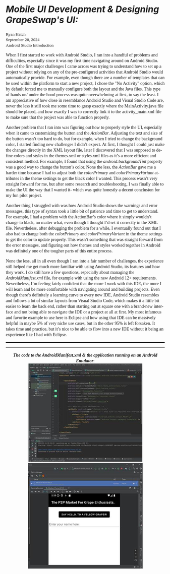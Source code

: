 <html>

<head>
<meta http-equiv=Content-Type content="text/html; charset=windows-1252">
<meta name=Generator content="Microsoft Word 15 (filtered)">
<h1><b><i>Mobile UI Development & Designing GrapeSwap's UI:</i></b></h1>
  
<!-- <style> -->
<!--
 /* Font Definitions */
 @font-face
	{font-family:"Cambria Math";
	panose-1:2 4 5 3 5 4 6 3 2 4;}
@font-face
	{font-family:Aptos;}
 /* Style Definitions */
 p.MsoNormal, li.MsoNormal, div.MsoNormal
	{margin-top:0in;
	margin-right:0in;
	margin-bottom:8.0pt;
	margin-left:0in;
	line-height:115%;
	font-size:12.0pt;
	font-family:"Aptos",sans-serif;}
.MsoChpDefault
	{font-size:12.0pt;}
.MsoPapDefault
	{margin-bottom:8.0pt;
	line-height:115%;}
@page WordSection1
	{size:8.5in 11.0in;
	margin:1.0in 1.0in 1.0in 1.0in;}
div.WordSection1
	{page:WordSection1;}
-->
<!-- </style> -->

</head>

<body lang=EN-US style='word-wrap:break-word'>

<div class=WordSection1>

<p class=MsoNormal><span style='font-size:10.0pt;line-height:115%;font-family:
"Times New Roman",serif'>Ryan Hatch<br>
September 20, 2024<br>
Android Studio Introduction</span></p>

<p class=MsoNormal><span style='font-family:"Times New Roman",serif'>When I
first started to work with Android Studio, I ran into a handful of problems and
difficulties, especially since it was my first time navigating around on
Android Studio. One of the first major challenges I came across was trying to
understand how to set up a project without relying on any of the pre-configured
activities that Android Studio would automatically provide. For example, even
though there are a number of templates that can be used within the platform to
start a new project, I chose the &quot;No Activity&quot; option, which by
default forced me to manually configure both the layout and the Java files.
This type of hands on/ under the hood process was quite overwhelming at first,
to say the least. I am appreciative of how close in resemblance Android Studio
and Visual Studio Code are, never the less it still took me some time to grasp
exactly where the MainActivity.java file should be placed, and how exactly I
was to correctly link it to the activity_main.xml file to make sure that the
project was able to function properly.</span></p>

<p class=MsoNormal><span style='font-family:"Times New Roman",serif'>Another
problem that I ran into was figuring out how to properly style the UI,
especially when it came to customizing the button and the <i>ActionBar</i>.
Adjusting the text and size of the button wasn’t too hard to do, but for
example, when I tried to change the background color, I started finding new
challenges I didn’t expect. At first, I thought I could just make the changes
directly in the XML layout file, later I discovered that I was supposed to
define colors and styles in the themes.xml or styles.xml files as it’s a more
efficient and consistent method. For example, I found that using the <i>android:backgroundTint</i>
property was a good way to change the button’s color. None the less, the <i>ActionBar</i>
gave me a harder time because I had to adjust both the <i>colorPrimary</i> and <i>colorPrimaryVariant</i>
attributes in the theme settings to get the black color I wanted. This process
wasn’t very straight forward for me, but after some research and
troubleshooting, I was finally able to make the UI the way that I wanted it-
which was quite honestly a decent conclusion for my fun pilot project.</span></p>

<p class=MsoNormal><span style='font-family:"Times New Roman",serif'>Another
thing I struggled with was how Android Studio shows the warnings and error
messages, this type of syntax took a little bit of patience and time to get to
understand. For example, I had a problem with the ActionBar’s color where it
simply wouldn’t change to black, no matter what, even though I thought I’d set
it correctly in the XML file. Nevertheless, after debugging the problem for a
while, I eventually found out that I also had to change both the <i>colorPrimary</i>
and <i>colorPrimaryVariant</i> in the theme settings to get the color to update
properly. This wasn’t something that was straight forward from the error
messages, and figuring out how themes and styles worked together in Android was
definitely one of the tougher parts of this entire process.</span></p>

<div style='border:none;border-bottom:solid windowtext 2.25pt;padding:0in 0in 1.0pt 0in'>

<p class=MsoNormal style='border:none;padding:0in'><span style='font-family:
"Times New Roman",serif'>None the less, all in all even though I ran into a
fair number of challenges, the experience still helped me get much more
familiar with using Android Studio, its features and how they work. I do still
have a few questions, especially about managing the <i>AndroidManifest.xml</i>
file, for example with using the new Android 12+ requirements.<br>
Nevertheless, I’m feeling fairly confident that the more I work with this IDE,
the more I will learn and be more comfortable with navigating around and
building projects. Even though there’s definitely a learning curve to every new
IDE, Android Studio resembles and follows a lot of similar layouts from Visual
Studio Code, which makes it a little bit easier to learn the back end, rather
than starting out at square one with a brand-new interface and not being able
to navigate the IDE or a project at all at first. My most infamous and favorite
example to use here is Eclipse and how using that IDE can be massively helpful
in maybe 5% of very niche use cases, but in the other 95% is left forsaken. It
takes time and practice, but it’s nice to be able to flow into a new IDE
without it being an experience like I had with Eclipse.</span></p>

</div>

<hr>

<p class=MsoNormal align=center style='text-align:center'><b><i><span
style='font-family:"Times New Roman",serif'>The code to the AndroidManifest.xml
&amp; the application running on an Android Emulator</span></i></b><span
style='font-family:"Times New Roman",serif'>:<br>
</span><img width=361 height=312
src="Designing%20GrapeSwap%20UI_files/image001.jpg"
alt="A screenshot of a computer program&#10;&#10;Description automatically generated"><span
style='font-family:"Times New Roman",serif'><br>
</span><img width=363 height=335 id="Picture 1"
src="Designing%20GrapeSwap%20UI_files/image002.jpg"
alt="A screenshot of a computer program&#10;&#10;Description automatically generated"></p>

</div>

</body>

</html>
